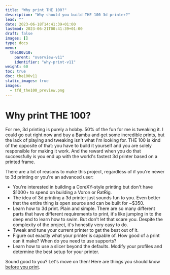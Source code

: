 ```yaml
---
title: "Why print THE 100?"
description: "Why should you build THE 100 3d printer?"
lead: ""
date: 2023-06-18T14:41:39+01:00
lastmod: 2023-06-21T00:41:39+01:00
draft: false
images: []
type: docs
menu:
  the100v10:
    parent: "overview-v11"
    identifier: "why-print-v11"
weight: 60
toc: true
doc: the100v11
static_images: true
images: 
  - tfd_the100_preview.png
---
```

# Why print THE 100?
For me, 3d printing is purely a hobby. 50% of the fun for me is tweaking it. I could go out right now and buy a Bambu and get some incredible prints, but the lack of playing and tweaking isn't what I'm looking for. THE 100 is kind of the opposite of that: you have to build it yourself and you are solely responsible for making it work. And the reward when you do that successfully is you end up with the world's fastest 3d printer based on a printed frame. 

There are a lot of reasons to make this project, regardless of if you're newer to 3d printing or you're an advanced user:

  * You're interested in building a CoreXY-style printing but don't have $1000+ to spend on building a Voron or RatRig.
  * The idea of 3d printing a 3d printer just sounds fun to you. Even better that the entire thing is open source and can be built for ~$350.
  * Learn how to 3d print. Plain and simple. There are so many different parts that have different requirements to print, it's like jumping in to the deep end to learn how to swim. But don't let that scare you. Despite the complexity of the project, it's honestly very easy to do. 
  * Tweak and tune your current printer to get the best out of it.
  * Figure out exactly what your printer is capable of. How good of a print can it make? When do you need to use supports? 
  * Learn how to use a slicer beyond the defaults. Modify your profiles and determine the best setup for your printer.

Sound good to you? Let's move on then! Here are things you should know <a href="/the100/1.1/overview/before-you-print">before you print</a>.